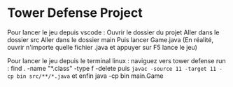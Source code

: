 # Tower Defense Project
Pour lancer le jeu depuis vscode : 
Ouvrir le dossier du projet
Aller dans le dossier src
Aller dans le dossier main
Puis lancer Game.java
(En réalité, ouvrir n'importe quelle fichier .java et appuyer sur F5 lance le jeu)

Pour lancer le jeu depuis le terminal linux : 
naviguez vers tower defense
run : find . -name "*.class" -type f -delete
puis 
```javac -source 11 -target 11 -cp bin src/**/*.java```
et enfin 
java -cp bin main.Game